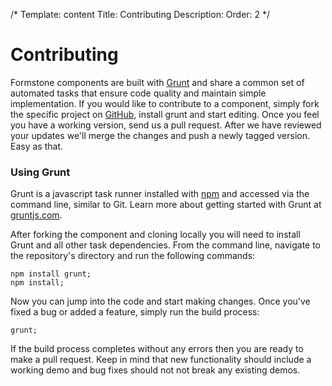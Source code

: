 /*
Template: content
Title: Contributing
Description:
Order: 2
*/

# Contributing 

Formstone components are built with [Grunt](http://gruntjs.com/) and share a common set of automated tasks that ensure code quality and maintain simple implementation. If you would like to contribute to a component, simply fork the specific project on [GitHub](http://www.github.com/), install grunt and start editing. Once you feel you have a working version, send us a pull request. After we have reviewed your updates we'll merge the changes and push a newly tagged version. Easy as that.

### Using Grunt

Grunt is a javascript task runner installed with [npm](https://npmjs.org/) and accessed via the command line, similar to Git. Learn more about getting started with Grunt at [gruntjs.com](http://gruntjs.com/getting-started).

After forking the component and cloning locally you will need to install Grunt and all other task dependencies. From the command line, navigate to the repository's directory and run the following commands:

<pre class="example"><code>npm install grunt;
npm install;</code></pre>

Now you can jump into the code and start making changes. Once you've fixed a bug or added a feature, simply run the build process:

<pre class="example"><code>grunt;</code></pre>

If the build process completes without any errors then you are ready to make a pull request. Keep in mind that new functionality should include a working demo and bug fixes should not not break any existing demos.